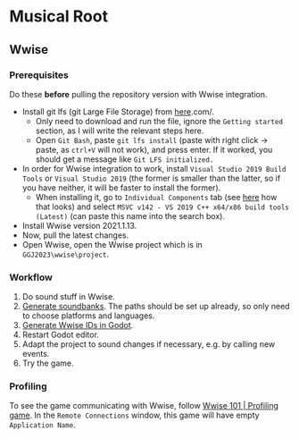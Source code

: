 # Musical Root

## Wwise

### Prerequisites

Do these **before** pulling the repository version with Wwise integration.

* Install git lfs (git Large File Storage) from [here](https://git-lfs).com/.
  * Only need to download and run the file, ignore the `Getting started` section, as I will write the relevant steps here.
  * Open `Git Bash`, paste `git lfs install` (paste with right click -> paste, as `ctrl+V` will not work), and press enter. If it worked, you should get a message like `Git LFS initialized.`
* In order for Wwise integration to work, install `Visual Studio 2019 Build Tools` or `Visual Studio 2019` (the former is smaller than the latter, so if you have neither, it will be faster to install the former).
  * When installing it, go to `Individual Components` tab (see [here](https://learn.microsoft.com/en-us/visualstudio/install/modify-visual-studio?view=vs-2022#change-workloads-or-individual-components) how that looks) and select `MSVC v142 - VS 2019 C++ x64/x86 build tools (Latest)` (can paste this name into the search box).
* Install Wwise version 2021.1.13.
* Now, pull the latest changes.
* Open Wwise, open the Wwise project which is in `GGJ2023\wwise\project`.

### Workflow

1. Do sound stuff in Wwise.
2. [Generate soundbanks](https://www.audiokinetic.com/en/library/edge/?source=Help&id=generating_soundbanks_for_project). The paths should be set up already, so only need to choose platforms and languages.
3. [Generate Wwise IDs in Godot](https://github.com/alessandrofama/wwise-godot-integration/wiki/Getting-Started#3-generating-the-wwise-ids-in-godot).
4. Restart Godot editor.
5. Adapt the project to sound changes if necessary, e.g. by calling new events.
6. Try the game.

### Profiling

To see the game communicating with Wwise, follow [Wwise 101 | Profiling game](https://www.audiokinetic.com/en/courses/wwise101/?source=wwise101&id=profiling_game#read). In the `Remote Connections` window, this game will have empty `Application Name`.
